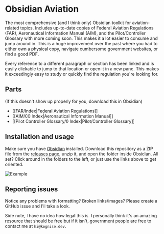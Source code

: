 # Obsidian Aviation

The most comprehensive (and I think only) Obsidian toolkit for aviation-related topics. Includes up-to-date copies of Federal Aviation Regulations (FAR), Aeronautical Information Manual (AIM), and the Pilot/Controller Glossary with more coming soon. This makes it a lot easier to consume and jump around in. This is a huge improvement over the past where you had to either own a physical copy, navigate cumbersome government websites, or find a good PDF.

Every reference to a different paragraph or section has been linked and is easily clickable to jump to that location or open it in a new pane. This makes it exceedingly easy to study or quickly find the regulation you're looking for. 

## Parts

(If this doesn't show up properly for you, download this in Obsidian)

- [[FAR/Index|Federal Aviation Regulations]]
- [[AIM/00 Index|Aeronautical Information Manual]]
- [[Pilot Controller Glossary/0 Index|Pilot/Controller Glossary]]

## Installation and usage

Make sure you have [Obsidian](https://obsidian.md/) installed. Download this repository as a ZIP file from the [releases page](https://github.com/kognise/obsidian-aviation/releases/latest), unzip it, and open the folder inside Obsidian. All set? Click around in the folders to the left, or just use the links above to get oriented.

![Example](https://doggo.ninja/OZFOZq.png)

## Reporting issues

Notice any problems with formatting? Broken links/images? Please create a GitHub issue and I'll take a look.

Side note, I have no idea how legal this is. I personally think it's an amazing resource that should be free but if it isn't, government people are free to contact me at `hi@kognise.dev`.
